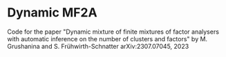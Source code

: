 # Dynamic MF2A
Code for the paper "Dynamic mixture of finite mixtures of factor analysers with automatic inference on the number of clusters and factors" by M. Grushanina and S. Frühwirth-Schnatter arXiv:2307.07045, 2023
